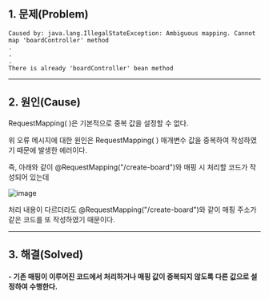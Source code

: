 ## 1. 문제(Problem)

    Caused by: java.lang.IllegalStateException: Ambiguous mapping. Cannot map 'boardController' method
    .
    .
    .
    There is already 'boardController' bean method

  

------------------


## 2. 원인(Cause)

RequestMapping( )은 기본적으로 중복 값을 설정할 수 없다.

위 오류 메시지에 대한 원인은 RequestMapping( ) 매개변수 값을 중복하여 작성하였기 때문에 발생한 에러이다.

즉, 아래와 같이 @RequestMapping("/create-board")와 매핑 시 처리할 코드가 작성되어 있는데

![image](https://user-images.githubusercontent.com/54324782/134615165-744a6a0f-3b62-418b-b392-304cee315494.png)

처리 내용이 다르더라도 @RequestMapping("/create-board")와 같이 매핑 주소가 같은 코드를 또 작성하였기 때문이다.


------------------


## 3. 해결(Solved)

####   - 기존 매핑이 이루어진 코드에서 처리하거나 매핑 값이 중복되지 않도록 다른 값으로 설정하여 수행한다.
